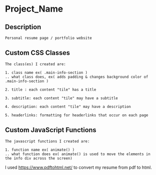 # Project_Name

## Description
```
Personal resume page / portfolio website

```



## Custom CSS Classes
```
The class(es) I created are:

1. class name ex( .main-info-section )
.. what class does, ex( adds padding & changes background color of .main-info-section )

2. title : each content "tile" has a title

3. subtitle: each content "tile" may have a subtitle

4. description: each content "tile" may have a description

5. headerlinks: formatting for headerlinks that occur on each page

```



## Custom JavaScript Functions
```
The javascript functions I created are:

1. function name ex( animate() )
.. what function does ex( animate() is used to move the elements in the info div across the screen)

```

I used https://www.pdftohtml.net/ to convert my resume from pdf to html. 